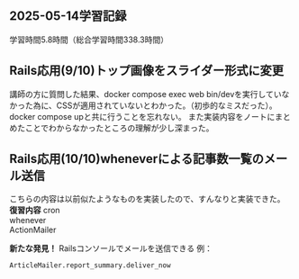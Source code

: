 ## 2025-05-14学習記録
学習時間5.8時間（総合学習時間338.3時間）

## Rails応用(9/10)トップ画像をスライダー形式に変更
講師の方に質問した結果、docker compose exec web bin/devを実行していなかった為に、CSSが適用されていないとわかった。（初歩的なミスだった）。docker compose upと共に行うことを忘れない。
また実装内容をノートにまとめたことでわからなかったところの理解が少し深まった。

## Rails応用(10/10)wheneverによる記事数一覧のメール送信
こちらの内容は以前似たようなものを実装したので、すんなりと実装できた。
**復習内容**
cron  
whenever  
ActionMailer  

**新たな発見！**
Railsコンソールでメールを送信できる
例：  
```
ArticleMailer.report_summary.deliver_now
```
